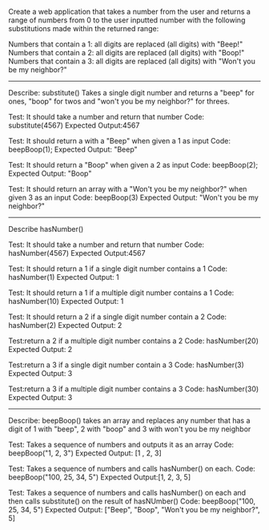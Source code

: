 Create a web application that takes a number from the user and returns a range of numbers from 0 to the user inputted number with the following substitutions made within the returned range:

Numbers that contain a 1: all digits are replaced (all digits) with "Beep!"
Numbers that contain a 2: all digits are replaced (all digits) with "Boop!"
Numbers that contain a 3: all digits are replaced (all digits) with "Won't you be my neighbor?"
_________________________________________________________________________________________________

Describe: substitute() 
Takes a single digit number and returns a "beep" for ones, "boop" for twos and "won't you be my neighbor?" for threes.

Test: It should take a number and return that number
Code: substitute(4567)
Expected Output:4567

Test: It should return a with a "Beep" when given a 1 as input
Code: beepBoop(1);
Expected Output: "Beep"

Test: It should return  a "Boop" when given a 2 as input
Code: beepBoop(2);
Expected Output: "Boop"

Test: It should return an array with a "Won't you be my neighbor?" when given 3 as an input
Code: beepBoop(3)
Expected Output: "Won't you be my neighbor?"

_________________________________________________________________________________________________
Describe hasNumber()

Test: It should take a number and return that number
Code: hasNumber(4567)
Expected Output:4567

Test: It should return a 1 if a single digit number contains a 1
Code: hasNumber(1)
Expected Output: 1

Test: It should return a 1 if a multiple digit number contains a 1
Code: hasNumber(10)
Expected Output: 1

Test: It should return a 2 if a single digit number contain a 2
Code: hasNumber(2)
Expected Output: 2

Test:return a 2 if a multiple digit number contains a 2
Code: hasNumber(20)
Expected Output: 2

Test:return a 3 if a single digit number contain a 3
Code: hasNumber(3)
Expected Output: 3

Test:return a 3 if a multiple digit number contains a 3
Code: hasNumber(30)
Expected Output: 3

_________________________________________________________________________________________________

Describe: beepBoop()
takes an array and replaces any number that has a digit of 1 with "beep", 2 with "boop" and 3 with won't you be my neighbor

Test: Takes a sequence of numbers and outputs it as an array
Code: beepBoop("1, 2, 3")
Expected Output: [1 , 2, 3]

Test: Takes a sequence of numbers and calls hasNumber() on each.
Code: beepBoop("100, 25, 34, 5")
Expected Output:[1, 2, 3, 5]

Test: Takes a sequence of numbers and calls hasNumber() on each and then calls substitute() on the result of hasNUmber()
Code: beepBoop("100, 25, 34, 5")
Expected Output: ["Beep", "Boop", "Won't you be my neighbor?", 5]
